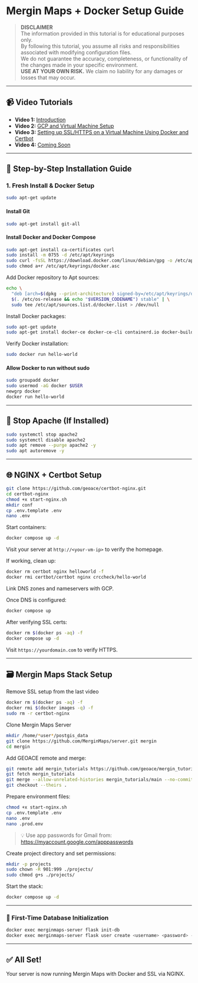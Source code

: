 # Mergin Maps + Docker Setup Guide

> **DISCLAIMER**  
> The information provided in this tutorial is for educational purposes only.  
> By following this tutorial, you assume all risks and responsibilities associated with modifying configuration files.  
> We do not guarantee the accuracy, completeness, or functionality of the changes made in your specific environment.  
> **USE AT YOUR OWN RISK.** We claim no liability for any damages or losses that may occur.

---

## 📹 Video Tutorials
- **Video 1:** [Introduction](https://youtu.be/fRnlBNpX1p0)
- **Video 2:** [GCP and Virtual Machine Setup](https://youtu.be/Gt84lpa8ie4)
- **Video 3:** [Setting up SSL/HTTPS on a Virtual Machine Using Docker and Certbot](https://youtu.be/-bZqrHo3WGI)
- **Video 4:** [Coming Soon]()

---

## 🚀 Step-by-Step Installation Guide

### 1. Fresh Install & Docker Setup

```bash
sudo apt-get update
```

#### Install Git
```bash
sudo apt-get install git-all
```

#### Install Docker and Docker Compose
```bash
sudo apt-get install ca-certificates curl
sudo install -m 0755 -d /etc/apt/keyrings
sudo curl -fsSL https://download.docker.com/linux/debian/gpg -o /etc/apt/keyrings/docker.asc
sudo chmod a+r /etc/apt/keyrings/docker.asc
```

Add Docker repository to Apt sources:
```bash
echo \
  "deb [arch=$(dpkg --print-architecture) signed-by=/etc/apt/keyrings/docker.asc] https://download.docker.com/linux/debian \
  $(. /etc/os-release && echo "$VERSION_CODENAME") stable" | \
  sudo tee /etc/apt/sources.list.d/docker.list > /dev/null
```

Install Docker packages:
```bash
sudo apt-get update
sudo apt-get install docker-ce docker-ce-cli containerd.io docker-buildx-plugin docker-compose-plugin
```

Verify Docker installation:
```bash
sudo docker run hello-world
```

#### Allow Docker to run without sudo
```bash
sudo groupadd docker
sudo usermod -aG docker $USER
newgrp docker
docker run hello-world
```

---

## 🛑 Stop Apache (If Installed)

```bash
sudo systemctl stop apache2
sudo systemctl disable apache2
sudo apt remove --purge apache2 -y
sudo apt autoremove -y
```

---

## 🌐 NGINX + Certbot Setup

```bash
git clone https://github.com/geoace/certbot-nginx.git
cd certbot-nginx
chmod +x start-nginx.sh
mkdir conf
cp .env.template .env
nano .env
```

Start containers:
```bash
docker compose up -d
```

Visit your server at `http://<your-vm-ip>` to verify the homepage.

If working, clean up:
```bash
docker rm certbot nginx helloworld -f
docker rmi certbot/certbot nginx crccheck/hello-world
```

Link DNS zones and nameservers with GCP.

Once DNS is configured:
```bash
docker compose up
```

After verifying SSL certs:
```bash
docker rm $(docker ps -aq) -f
docker compose up -d
```

Visit `https://yourdomain.com` to verify HTTPS.

---

## 🗃️ Mergin Maps Stack Setup

Remove SSL setup from the last video
```bash
docker rm $(docker ps -aq) -f
docker rmi $(docker images -q) -f
sudo rm -r certbot-nginx
```

Clone Mergin Maps Server
```bash
mkdir /home/*user*/postgis_data
git clone https://github.com/MerginMaps/server.git mergin
cd mergin
```

Add GEOACE remote and merge:
```bash
git remote add mergin_tutorials https://github.com/geoace/mergin_tutorials.git
git fetch mergin_tutorials
git merge --allow-unrelated-histories mergin_tutorials/main --no-commit --no-ff
git checkout --theirs .
```

Prepare environment files:
```bash
chmod +x start-nginx.sh
cp .env.template .env
nano .env
nano .prod.env
```

> 💡 Use app passwords for Gmail from: https://myaccount.google.com/apppasswords

Create project directory and set permissions:
```bash
mkdir -p projects
sudo chown -R 901:999 ./projects/
sudo chmod g+s ./projects/
```

Start the stack:
```bash
docker compose up -d
```

---

### 🔐 First-Time Database Initialization

```bash
docker exec merginmaps-server flask init-db
docker exec merginmaps-server flask user create <username> <password> --is-admin --email <email>
```

---

## ✅ All Set!

Your server is now running Mergin Maps with Docker and SSL via NGINX.
